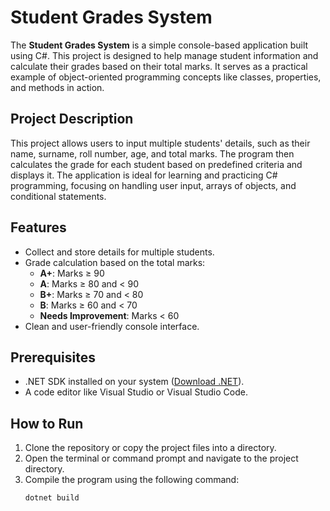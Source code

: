 # Student Grades System

The **Student Grades System** is a simple console-based application built using C#. This project is designed to help manage student information and calculate their grades based on their total marks. It serves as a practical example of object-oriented programming concepts like classes, properties, and methods in action.

## Project Description

This project allows users to input multiple students' details, such as their name, surname, roll number, age, and total marks. The program then calculates the grade for each student based on predefined criteria and displays it. The application is ideal for learning and practicing C# programming, focusing on handling user input, arrays of objects, and conditional statements.

## Features

- Collect and store details for multiple students.
- Grade calculation based on the total marks:
  - **A+**: Marks ≥ 90
  - **A**: Marks ≥ 80 and < 90
  - **B+**: Marks ≥ 70 and < 80
  - **B**: Marks ≥ 60 and < 70
  - **Needs Improvement**: Marks < 60
- Clean and user-friendly console interface.

## Prerequisites

- .NET SDK installed on your system ([Download .NET](https://dotnet.microsoft.com/download)).
- A code editor like Visual Studio or Visual Studio Code.

## How to Run

1. Clone the repository or copy the project files into a directory.
2. Open the terminal or command prompt and navigate to the project directory.
3. Compile the program using the following command:
   ```bash
   dotnet build
